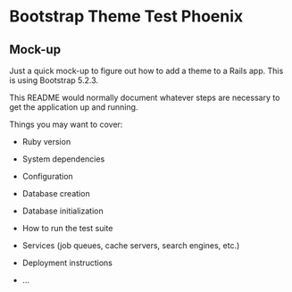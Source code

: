 # Bootstrap Theme Test Phoenix

## Mock-up

Just a quick mock-up to figure out how to add a theme to a Rails app.
This is using Bootstrap 5.2.3.






This README would normally document whatever steps are necessary to get the
application up and running.

Things you may want to cover:

* Ruby version

* System dependencies

* Configuration

* Database creation

* Database initialization

* How to run the test suite

* Services (job queues, cache servers, search engines, etc.)

* Deployment instructions

* ...
